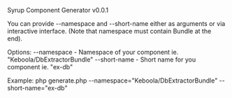 Syrup Component Generator v0.0.1

You can provide --namespace and --short-name either as arguments or via interactive interface.
(Note that namespace must contain Bundle at the end).

Options:
--namespace     - Namespace of your component ie. "Keboola/DbExtractorBundle"
--short-name    - Short name for you component ie. "ex-db"

Example:
php generate.php --namespace="Keboola/DbExtractorBundle" --short-name="ex-db"
